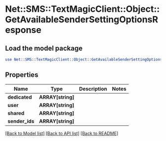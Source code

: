 # Net::SMS::TextMagicClient::Object::GetAvailableSenderSettingOptionsResponse

## Load the model package
```perl
use Net::SMS::TextMagicClient::Object::GetAvailableSenderSettingOptionsResponse;
```

## Properties
Name | Type | Description | Notes
------------ | ------------- | ------------- | -------------
**dedicated** | **ARRAY[string]** |  | 
**user** | **ARRAY[string]** |  | 
**shared** | **ARRAY[string]** |  | 
**sender_ids** | **ARRAY[string]** |  | 

[[Back to Model list]](../README.md#documentation-for-models) [[Back to API list]](../README.md#documentation-for-api-endpoints) [[Back to README]](../README.md)


